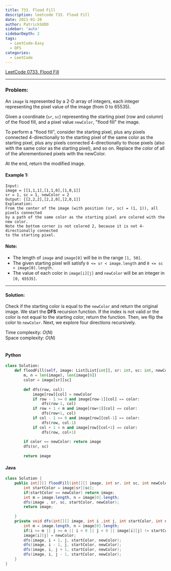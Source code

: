 ```yaml
---
title: 733. Flood Fill
description: leetcode 733. Flood Fill
date: 2021-01-28
author: PatrickSUDO
sidebar: 'auto'
sidebarDepth: 2
tags: 
  - LeetCode-Easy
  - DFS
categories:
  - LeetCode
---
```

[LeetCode 0733. Flood Fill](https://leetcode.com/problems/flood-fill/)

---
### Problem: <br/>

An `image` is represented by a 2-D array of integers, each integer representing the pixel value of the image (from 0 to 65535).

Given a coordinate (`sr`, `sc`) representing the starting pixel (row and column) of the flood fill, and a pixel value `newColor`, "flood fill" the image.

To perform a "flood fill", consider the starting pixel, plus any pixels connected 4-directionally to the starting pixel of the same color as the starting pixel, plus any pixels connected 4-directionally to those pixels (also with the same color as the starting pixel), and so on. Replace the color of all of the aforementioned pixels with the newColor.

At the end, return the modified image.
#### Example 1:

    Input: 
    image = [[1,1,1],[1,1,0],[1,0,1]]
    sr = 1, sc = 1, newColor = 2
    Output: [[2,2,2],[2,2,0],[2,0,1]]
    Explanation: 
    From the center of the image (with position (sr, sc) = (1, 1)), all pixels connected 
    by a path of the same color as the starting pixel are colored with the new color.
    Note the bottom corner is not colored 2, because it is not 4-directionally connected
    to the starting pixel.


#### Note:

- The length of `image` and `image[0]` will be in the range `[1, 50]`.
- The given starting pixel will satisfy `0 <= sr < image.length` and `0 <= sc < image[0].length.`
- The value of each color in `image[i][j]` and `newColor` will be an integer in `[0, 65535]`.

---
#### Solution: </br>

Check if the starting color is equal to the `newColor` and return the original image.
We start the **DFS** recursion function. If the index is not valid or the color is not equal to the starting color, return the function. Then, we flip the color to `newColor`. Next, we explore four directions recursively.

Time complexity: $O(N)$</br>
Space complexity: $O(N)$ 
</br>
</br>


#### Python

```python
class Solution:
    def floodFill(self, image: List[List[int]], sr: int, sc: int, newColor: int) -> List[List[int]]:
        m, n = len(image), len(image[0])
        color = image[sr][sc]
        
        def dfs(row, col):
            image[row][col] = newColor
            if row - 1 >= 0 and image[row-1][col] == color:
                dfs(row-1, col)
            if row + 1 < m and image[row+1][col] == color:
                dfs(row+1, col)
            if col - 1 >= 0 and image[row][col-1] == color:
                dfs(row, col-1)
            if col + 1 < n and image[row][col+1] == color:
                dfs(row, col+1)
                
        if color == newColor: return image
        dfs(sr, sc)
        
        return image
```

#### Java

```java
class Solution {
    public int[][] floodFill(int[][] image, int sr, int sc, int newColor) {
        int startColor = image[sr][sc]; 
        if(startColor == newColor) return image;
        int m = image.length, n = image[0].length;
        dfs(image , sr, sc, startColor, newColor);
        return image;
    
    }
    private void dfs(int[][] image, int i ,int j, int startColor, int newColor){
        int m = image.length, n = image[0].length;
        if(i >= m || j >= n || i < 0 || j < 0 || image[i][j] != startColor) return;
        image[i][j] = newColor;
        dfs(image, i + 1, j, startColor, newColor);
        dfs(image, i - 1, j, startColor, newColor);
        dfs(image, i, j + 1, startColor, newColor);
        dfs(image, i, j - 1, startColor, newColor);
    }
}
```

<Disqus shortname="patricksudo" />